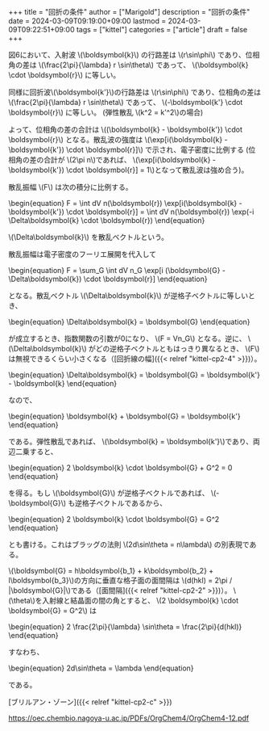 +++
title = "回折の条件"
author = ["Marigold"]
description = "回折の条件"
date = 2024-03-09T09:19:00+09:00
lastmod = 2024-03-09T09:22:51+09:00
tags = ["kittel"]
categories = ["article"]
draft = false
+++

図6において、入射波 \\(\boldsymbol{k}\\) の行路差は \\(r\sin\phi\\) であり、位相角の差は \\(\frac{2\pi}{\lambda} r \sin\theta\\) であって、 \\(\boldsymbol{k} \cdot \boldsymbol{r}\\) に等しい。

同様に回折波\\(\boldsymbol{k'}\\)の行路差は \\(r\sin\phi\\) であり、位相角の差は \\(\frac{2\pi}{\lambda} r \sin\theta\\) であって、 \\(-\boldsymbol{k'} \cdot \boldsymbol{r}\\) に等しい。
(弾性散乱 \\(k^2 = k'^2\\)の場合)

よって、位相角の差の合計は \\((\boldsymbol{k} - \boldsymbol{k'}) \cdot \boldsymbol{r}\\) となる。散乱波の強度は \\(\exp[i(\boldsymbol{k} - \boldsymbol{k'}) \cdot \boldsymbol{r}]\\) で示され、電子密度に比例する
(位相角の差の合計が \\(2\pi n\\)であれば、
\\(\exp[i(\boldsymbol{k} - \boldsymbol{k'}) \cdot \boldsymbol{r}] = 1\\)となって散乱波は強め合う)。

散乱振幅 \\(F\\) は次の積分に比例する。

\begin{equation}
F = \int dV n(\boldsymbol{r}) \exp[i(\boldsymbol{k} - \boldsymbol{k'}) \cdot \boldsymbol{r}] = \int dV n(\boldsymbol{r}) \exp(-i \Delta\boldsymbol{k} \cdot \boldsymbol{r})
\end{equation}

\\(\Delta\boldsymbol{k}\\) を散乱ベクトルという。

散乱振幅は電子密度のフーリエ展開を代入して

\begin{equation}
F = \sum\_G  \int dV n\_G \exp[i (\boldsymbol{G} - \Delta\boldsymbol{k}) \cdot \boldsymbol{r}]
\end{equation}

となる。散乱ベクトル \\(\Delta\boldsymbol{k}\\) が逆格子ベクトルに等しいとき、

\begin{equation}
\Delta\boldsymbol{k} = \boldsymbol{G}
\end{equation}

が成立するとき、指数関数の引数が0になり、 \\(F = Vn\_G\\) となる。逆に、 \\(\Delta\boldsymbol{k}\\) がどの逆格子ベクトルともはっきり異なるとき、
\\(F\\) は無視できるくらい小さくなる（[回折線の幅]({{< relref "kittel-cp2-4" >}})）。

\begin{equation}
\Delta\boldsymbol{k} = \boldsymbol{G} = \boldsymbol{k'} - \boldsymbol{k}
\end{equation}

なので、

\begin{equation}
\boldsymbol{k} + \boldsymbol{G} = \boldsymbol{k'}
\end{equation}

である。弾性散乱であれば、 \\(\boldsymbol{k} = \boldsymbol{k'}\\)であり、両辺二乗すると、

\begin{equation}
2 \boldsymbol{k} \cdot \boldsymbol{G} + G^2 = 0
\end{equation}

を得る。もし \\(\boldsymbol{G}\\) が逆格子ベクトルであれば、 \\(-\boldsymbol{G}\\) も逆格子ベクトルであるから、

\begin{equation}
2 \boldsymbol{k} \cdot \boldsymbol{G} = G^2
\end{equation}

とも書ける。これはブラッグの法則 \\(2d\sin\theta = n\lambda\\) の別表現である。

\\(\boldsymbol{G} = h\boldsymbol{b\_1} + k\boldsymbol{b\_2} + l\boldsymbol{b\_3}\\)の方向に垂直な格子面の面間隔は
\\(d(hkl) = 2\pi / |\boldsymbol{G}|\\)である（[面間隔]({{< relref "kittel-cp2-2" >}})）。
\\(\theta\\)を入射線と結晶面の間の角とすると、 \\(2 \boldsymbol{k} \cdot \boldsymbol{G} = G^2\\) は

\begin{equation}
2 \frac{2\pi}{\lambda} \sin\theta = \frac{2\pi}{d(hkl)}
\end{equation}

すなわち、

\begin{equation}
2d\sin\theta = \lambda
\end{equation}

である。

[ブリルアン・ゾーン]({{< relref "kittel-cp2-c" >}})

<https://oec.chembio.nagoya-u.ac.jp/PDFs/OrgChem4/OrgChem4-12.pdf>
